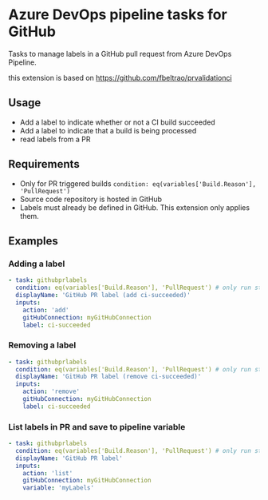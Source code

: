 # Azure DevOps pipeline tasks for GitHub

Tasks to manage labels in a GitHub pull request from Azure DevOps Pipeline.

this extension is based on https://github.com/fbeltrao/prvalidationci

## Usage

- Add a label to indicate whether or not a CI build succeeded
- Add a label to indicate that a build is being processed
- read labels from a PR 

## Requirements

- Only for PR triggered builds `condition: eq(variables['Build.Reason'], 'PullRequest')`
- Source code repository is hosted in GitHub
- Labels must already be defined in GitHub. This extension only applies them.

## Examples

### Adding a label

```yaml
- task: githubprlabels
  condition: eq(variables['Build.Reason'], 'PullRequest') # only run step if it is a PR
  displayName: 'GitHub PR label (add ci-succeeded)'
  inputs:
    action: 'add'
    gitHubConnection: myGitHubConnection
    label: ci-succeeded
```

### Removing a label

```yaml
- task: githubprlabels
  condition: eq(variables['Build.Reason'], 'PullRequest') # only run step if it is a PR
  displayName: 'GitHub PR label (remove ci-succeeded)'
  inputs:
    action: 'remove'
    gitHubConnection: myGitHubConnection
    label: ci-succeeded
```

### List labels in PR and save to pipeline variable

```yaml
- task: githubprlabels
  condition: eq(variables['Build.Reason'], 'PullRequest') # only run step if it is a PR
  displayName: 'GitHub PR label'
  inputs:
    action: 'list'
    gitHubConnection: myGitHubConnection
    variable: 'myLabels'
```